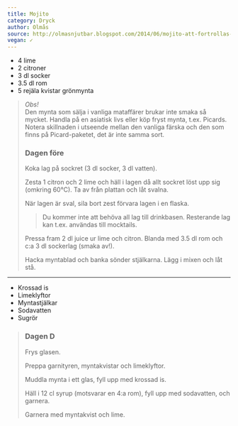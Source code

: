 ```yaml
---
title: Mojito
category: Dryck
author: Olmås
source: http://olmasnjutbar.blogspot.com/2014/06/mojito-att-fortrollas-litegrann-av.html
vegan: ✓
---
```


- 4 lime
- 2 citroner
- 3 dl socker
- 3.5 dl rom
- 5 rejäla kvistar grönmynta

> _Obs!_  
> Den mynta som sälja i vanliga mataffärer brukar inte smaka så mycket. Handla på en asiatisk livs eller köp fryst mynta, t.ex. Picards. Notera skillnaden i utseende mellan den vanliga färska och den som finns på Picard-paketet, det är inte samma sort.
>
> ### Dagen före
> Koka lag på sockret (3 dl socker, 3 dl vatten).
> 
> Zesta 1 citron och 2 lime och häll i lagen då allt sockret löst upp sig (omkring 60°C). Ta av från plattan och låt svalna.
> 
> När lagen är sval, sila bort zest förvara lagen i en flaska.
> 
> > Du kommer inte att behöva all lag till drinkbasen. Resterande lag kan t.ex. användas till mocktails.
> 
> Pressa fram 2 dl juice ur lime och citron. Blanda med 3.5 dl rom och c:a 3 dl sockerlag (smaka av!).
> 
> Hacka myntablad och banka sönder stjälkarna. Lägg i mixen och låt stå.

---

- Krossad is
- Limeklyftor
- Myntastjälkar
- Sodavatten
- Sugrör

> ### Dagen D
> Frys glasen.
> 
> Preppa garnityren, myntakvistar och limeklyftor.
> 
> Muddla mynta i ett glas, fyll upp med krossad is.
> 
> Häll i 12 cl syrup (motsvarar en 4:a rom), fyll upp med sodavatten, och garnera.
> 
> Garnera med myntakvist och lime.
